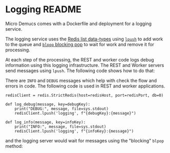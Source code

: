 # Logging README

Micro Demucs comes with a Dockerfile and deployment for a logging service.

The logging service uses the [Redis list data-types](https://redis.io/docs/data-types/lists/) using [`lpush`](https://redis.io/docs/data-types/lists/#basic-commands) to add work to the queue and [`blpop` blocking pop](https://redis.io/docs/data-types/lists/#blocking-commands) to wait for work and remove it for processing.

At each step of the processing, the REST and worker code logs debug information using this logging infrastructure. The REST and Worker servers send messages using `lpush`. The following code shows how to do that:

There are `INFO` and `DEBUG` messages which help with check the flow and errors in code. The following code is used in REST and worker applications.

```
redisClient = redis.StrictRedis(host=redisHost, port=redisPort, db=0)

def log_debug(message, key=debugKey):
    print("DEBUG:", message, file=sys.stdout)
    redisClient.lpush('logging', f"{debugKey}:{message}")

def log_info(message, key=infoKey):
    print("INFO:", message, file=sys.stdout)
    redisClient.lpush('logging', f"{infoKey}:{message}")
```

and the logging server would wait for messages using the "blocking" `blpop` method:
